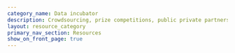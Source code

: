 ```yaml
---
category_name: Data incubator
description: Crowdsourcing, prize competitions, public private partnerships, and other resources to support the incubation of data projects
layout: resource_category
primary_nav_section: Resources
show_on_front_page: true
---
```

